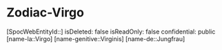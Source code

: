 ﻿---
type: Zodiac
tags:
- astro/Zodiac

---

# Zodiac-Virgo

[SpocWebEntityId::]
isDeleted: false
isReadOnly: false
confidential: public
[name-la::Virgo]
[name-genitive::Virginis]
[name-de::Jungfrau]
